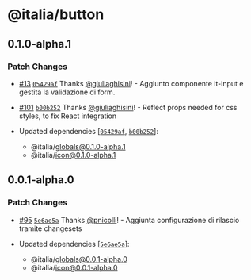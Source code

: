 # @italia/button

## 0.1.0-alpha.1

### Patch Changes

- [#13](https://github.com/italia/dev-kit-italia/pull/13) [`05429af`](https://github.com/italia/dev-kit-italia/commit/05429af9465b4af9b8301fc60691263dffcc00d7) Thanks [@giuliaghisini](https://github.com/giuliaghisini)! - Aggiunto componente it-input e gestita la validazione di form.

- [#101](https://github.com/italia/dev-kit-italia/pull/101) [`b00b252`](https://github.com/italia/dev-kit-italia/commit/b00b252d12958a8bbbb1627c14a00a0ea704f96f) Thanks [@giuliaghisini](https://github.com/giuliaghisini)! - Reflect props needed for css styles, to fix React integration

- Updated dependencies [[`05429af`](https://github.com/italia/dev-kit-italia/commit/05429af9465b4af9b8301fc60691263dffcc00d7), [`b00b252`](https://github.com/italia/dev-kit-italia/commit/b00b252d12958a8bbbb1627c14a00a0ea704f96f)]:
  - @italia/globals@0.1.0-alpha.1
  - @italia/icon@0.1.0-alpha.1

## 0.0.1-alpha.0

### Patch Changes

- [#95](https://github.com/italia/dev-kit-italia/pull/95) [`5e6ae5a`](https://github.com/italia/dev-kit-italia/commit/5e6ae5ae7ef1aad2c6e7871d91b4aec94ee5a6c3) Thanks [@pnicolli](https://github.com/pnicolli)! - Aggiunta configurazione di rilascio tramite changesets

- Updated dependencies [[`5e6ae5a`](https://github.com/italia/dev-kit-italia/commit/5e6ae5ae7ef1aad2c6e7871d91b4aec94ee5a6c3)]:
  - @italia/globals@0.0.1-alpha.0
  - @italia/icon@0.0.1-alpha.0
